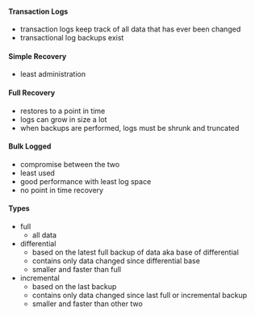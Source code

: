 #### Transaction Logs
- transaction logs keep track of all data that has ever been changed
- transactional log backups exist
#### Simple Recovery
- least administration
#### Full Recovery
- restores to a point in time
- logs can  grow in size a lot
- when backups are performed, logs must be shrunk and truncated
#### Bulk Logged
- compromise between the two
- least used
- good performance with least log space
- no point in time recovery
#### Types
- full 
	- all data
- differential 
	- based on the latest full backup of data aka base of differential
	- contains only data changed since differential base
	- smaller and faster than full
- incremental
	- based on the last backup
	- contains only data changed since last full or incremental backup
	- smaller and faster than other two